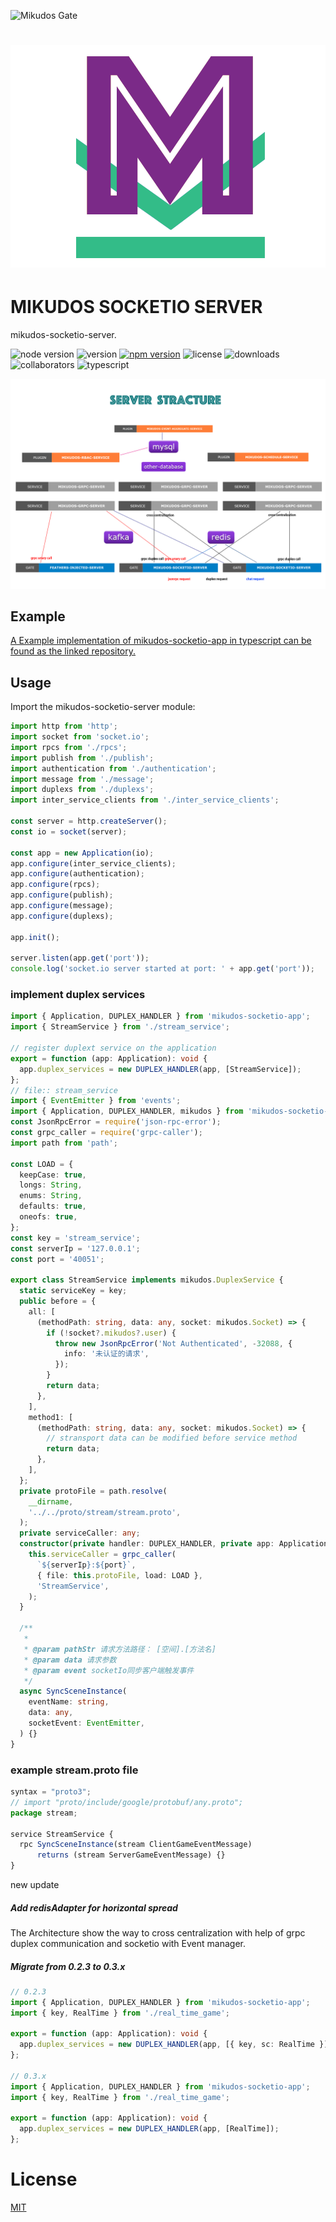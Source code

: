 ![Mikudos Gate](https://img.shields.io/badge/MIKUDOS-Gate-blue?style=for-the-badge&logo=appveyor)

# [![Mikudos](https://raw.githubusercontent.com/mikudos/doc/master/mikudos-logo.png)](https://mikudos.github.io/doc)

# MIKUDOS SOCKETIO SERVER

mikudos-socketio-server.

![node version](https://img.shields.io/node/v/mikudos-socketio-app) ![version](https://img.shields.io/github/package-json/v/mikudos/mikudos-socketio-app) [![npm version](https://img.shields.io/npm/v/mikudos-socketio-app)](https://www.npmjs.com/package/mikudos-socketio-app) ![license](https://img.shields.io/npm/l/mikudos-socketio-app) ![downloads](https://img.shields.io/npm/dw/mikudos-socketio-app) ![collaborators](https://img.shields.io/npm/collaborators/mikudos-socketio-app) ![typescript](https://img.shields.io/npm/types/mikudos-socketio-app)

![mikudos](https://raw.githubusercontent.com/mikudos/doc/master/assets/images/structure.png)

## Example

[A Example implementation of mikudos-socketio-app in typescript can be found as the linked repository.](https://github.com/mikudos/mikudos-messages)

## Usage

Import the mikudos-socketio-server module:

```ts
import http from 'http';
import socket from 'socket.io';
import rpcs from './rpcs';
import publish from './publish';
import authentication from './authentication';
import message from './message';
import duplexs from './duplexs';
import inter_service_clients from './inter_service_clients';

const server = http.createServer();
const io = socket(server);

const app = new Application(io);
app.configure(inter_service_clients);
app.configure(authentication);
app.configure(rpcs);
app.configure(publish);
app.configure(message);
app.configure(duplexs);

app.init();

server.listen(app.get('port'));
console.log('socket.io server started at port: ' + app.get('port'));
```

### implement duplex services

```ts
import { Application, DUPLEX_HANDLER } from 'mikudos-socketio-app';
import { StreamService } from './stream_service';

// register duplext service on the application
export = function (app: Application): void {
  app.duplex_services = new DUPLEX_HANDLER(app, [StreamService]);
};
// file:: stream_service
import { EventEmitter } from 'events';
import { Application, DUPLEX_HANDLER, mikudos } from 'mikudos-socketio-app';
const JsonRpcError = require('json-rpc-error');
const grpc_caller = require('grpc-caller');
import path from 'path';

const LOAD = {
  keepCase: true,
  longs: String,
  enums: String,
  defaults: true,
  oneofs: true,
};
const key = 'stream_service';
const serverIp = '127.0.0.1';
const port = '40051';

export class StreamService implements mikudos.DuplexService {
  static serviceKey = key;
  public before = {
    all: [
      (methodPath: string, data: any, socket: mikudos.Socket) => {
        if (!socket?.mikudos?.user) {
          throw new JsonRpcError('Not Authenticated', -32088, {
            info: '未认证的请求',
          });
        }
        return data;
      },
    ],
    method1: [
      (methodPath: string, data: any, socket: mikudos.Socket) => {
        // stransport data can be modified before service method
        return data;
      },
    ],
  };
  private protoFile = path.resolve(
    __dirname,
    '../../proto/stream/stream.proto',
  );
  private serviceCaller: any;
  constructor(private handler: DUPLEX_HANDLER, private app: Application) {
    this.serviceCaller = grpc_caller(
      `${serverIp}:${port}`,
      { file: this.protoFile, load: LOAD },
      'StreamService',
    );
  }

  /**
   *
   * @param pathStr 请求方法路径： [空间].[方法名]
   * @param data 请求参数
   * @param event socketIo同步客户端触发事件
   */
  async SyncSceneInstance(
    eventName: string,
    data: any,
    socketEvent: EventEmitter,
  ) {}
}
```

### example stream.proto file

```ts
syntax = "proto3";
// import "proto/include/google/protobuf/any.proto";
package stream;

service StreamService {
  rpc SyncSceneInstance(stream ClientGameEventMessage)
      returns (stream ServerGameEventMessage) {}
}
```

new update

##### Add redisAdapter for horizontal spread

The Architecture show the way to cross centralization with help of grpc duplex communication and socketio with Event manager.

##### Migrate from 0.2.3 to 0.3.x

```ts
// 0.2.3
import { Application, DUPLEX_HANDLER } from 'mikudos-socketio-app';
import { key, RealTime } from './real_time_game';

export = function (app: Application): void {
  app.duplex_services = new DUPLEX_HANDLER(app, [{ key, sc: RealTime }]);
};

// 0.3.x
import { Application, DUPLEX_HANDLER } from 'mikudos-socketio-app';
import { key, RealTime } from './real_time_game';

export = function (app: Application): void {
  app.duplex_services = new DUPLEX_HANDLER(app, [RealTime]);
};
```

# License

[MIT](LICENSE)
